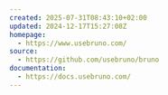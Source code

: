 ```yaml
---
created: 2025-07-31T08:43:10+02:00
updated: 2024-12-17T15:27:08Z
homepage:
  - https://www.usebruno.com/
source:
  - https://github.com/usebruno/bruno
documentation:
  - https://docs.usebruno.com/
---
```

